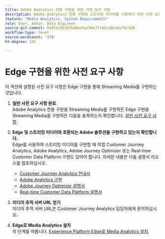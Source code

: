 ```yaml
---
title: Adobe Analytics 전용 구현을 위한 사전 요구 사항
description: Adobe Analytics 전용 구현에 스트리밍 미디어를 사용하기 위한 사전 요구 사항에 대해 알아봅니다
feature: "Media Analytics, System Requirements"
role: User, Admin, Data Engineer
source-git-commit: 8a0f2c0b367b48ee5ac94e7fc6bcd0eadafbc5d8
workflow-type: tm+mt
source-wordcount: '179'
ht-degree: 13%

---
```


# Edge 구현을 위한 사전 요구 사항

이 섹션에 설명된 사전 요구 사항은 Edge 구현을 통해 Streaming Media를 구현하는 것입니다.

1. **일반 사전 요구 사항 완료**<br>
Adobe Analytics 전용 구현용 Streaming Media를 구현하든 Edge 구현용 Streaming Media를 구현하든 다음을 충족하는지 확인합니다. [일반 사전 요구 사항](/help/getting-started/prereqs.md).

1. **Edge 및 스트리밍 미디어와 호환되는 Adobe 솔루션을 구현하고 있는지 확인합니다.**<br>
Edge를 사용하여 스트리밍 미디어를 구현할 때 작업 Customer Journey Analytics, Adobe Analytics, Adobe Journey Optimizer 또는 Real-time Customer Data Platform 구현도 있어야 합니다. 자세한 내용은 다음 설명서 리소스를 참조하십시오.
   * [Customer Journey Analytics 안내서](https://experienceleague.adobe.com/docs/analytics-platform/using/cja-landing.html?lang=ko-KR)
   * [Adobe Analytics 구현](https://experienceleague.adobe.com/docs/analytics/implementation/home.html)
   * [Adobe Journey Optimizer 설명서](https://experienceleague.adobe.com/docs/journey-optimizer.html?lang=ko)
   * [Real-time Customer Data Platform 설명서](https://experienceleague.adobe.com/docs/real-time-customer-data-platform.html)

1. **미디어 추적 서버 URL 얻기**<br>
미디어 추적 서버 URL은 Customer Journey Analytics 담당자에게 문의하십시오. <!-- This is the `collection-api-server` URL for the Mobile SDK, the JavaScript SDK, and the non-collection-api tracking server for Roku. Domain names for API implementation is: `[your_namespace].hb-api.omtrdc.net`. -->

1. **Edge로 Media Analytics 설치**<br>
의 단계를 따릅니다. [Experience Platform Edge로 Media Analytics 설치](/help/implementation/edge/implementation-edge.md).